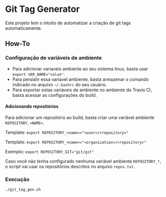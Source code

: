 # Git Tag Generator
Este projeto tem o intuito de automatizar a criação de git tags automaticamente.

## How-To

### Configuração de variáveis de ambiente

- Para adicionar variaveis ambiente ao seu sistema linux, basta usar `export VAR_NAME="value"`.
- Para persistir essa variavel ambiente, basta armazenar o comando indicado no arquivo `~/.bashrc` do seu usuário.
- Para exportar estas variáveis de ambiente no ambiente do Travis CI, basta acessar as configurações do build.

#### Adicionando repositórios
Para adicionar um repositório ao build, basta criar uma variável ambiente `REPOSITORY_<NAME>`.

Template: `export REPOSITORY_<name>="<user>/<repository>"`

Template: `export REPOSITORY_<name>="<organization>/<repository>"`

Exemplo: `export REPOSITORY_GIT="git/git"`

Caso você não tenha configurado nenhuma variável ambiente `REPOSITORY_*`, o script vai usar os repositórios descritos no arquivo `repos.txt`.

### Execução

```
./git_tag_gen.sh
```
